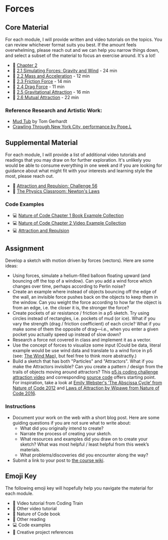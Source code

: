 # Forces

## Core Material

For each module, I will provide written and video tutorials on the topics. You can review whichever format suits you best. If the amount feels overwhelming, please reach out and we can help you narrow things down, and select a subset of the material to focus an exercise around. It's a lot!

- 📗 [Chapter 2](https://nature-of-code-2nd-edition.netlify.app/force/)
- 🚂 [2.1 Simulating Forces: Gravity and Wind](https://youtu.be/Uibl0UE4VH8?list=PLRqwX-V7Uu6ZV4yEcW3uDwOgGXKUUsPOM) - 24 min
- 🚂 [2.2 Mass and Acceleration](https://youtu.be/L7CECWLdTmo?list=PLRqwX-V7Uu6ZV4yEcW3uDwOgGXKUUsPOM) - 12 min
- 🚂 [2.3 Friction Force](https://youtu.be/WBdhAuWS6X8?list=PLRqwX-V7Uu6ZV4yEcW3uDwOgGXKUUsPOM) - 14 min
- 🚂 [2.4 Drag Force](https://youtu.be/DxFDgOYEoy8?list=PLRqwX-V7Uu6ZV4yEcW3uDwOgGXKUUsPOM) - 11 min
- 🚂 [2.5 Gravitational Attraction](https://youtu.be/EpgB3cNhKPM?list=PLRqwX-V7Uu6ZV4yEcW3uDwOgGXKUUsPOM) - 16 min
- 🚂 [2.6 Mutual Attraction](https://youtu.be/GjbKsOkN1Oc?list=PLRqwX-V7Uu6ZV4yEcW3uDwOgGXKUUsPOM) - 22 min

### Reference Research and Artistic Work:

- [Mud Tub](http://tomgerhardt.com/mudtub/) by Tom Gerhardt
- [Crawling Through New York City, performance by Pope.L](https://www.newyorker.com/culture/culture-desk/crawling-through-new-york-city-with-the-artist-pope-l)

## Supplemental Material

For each module, I will provide a list of additional video tutorials and readings that you may draw on for further exploration. It's unlikely you would be able to consume everything in one week and if you are looking for guidance about what might fit with your interests and learning style the most, please reach out.

- 🚂 [Attraction and Repulsion: Challenge 56](https://thecodingtrain.com/challenges/56-attraction-and-repulsion-forces)
- 📕 [The Physics Classroom: Newton's Laws](https://www.physicsclassroom.com/Physics-Tutorial/Newton-s-Laws)

### Code Examples

- 💻 [Nature of Code Chapter 1 Book Example Collection](https://editor.p5js.org/natureofcode/collections/peF4UyTtK)
- 💻 [Nature of Code Chapter 2 Video Example Collection](https://editor.p5js.org/codingtrain/collections/ERtrjMQWe)
- 💻 [Attraction and Repulsion](https://editor.p5js.org/codingtrain/sketches/6WL2O4vq0)

## Assignment

Develop a sketch with motion driven by forces (vectors). Here are some ideas:

- Using forces, simulate a helium-filled balloon floating upward (and bouncing off the top of a window). Can you add a wind force which changes over time, perhaps according to Perlin noise?
- Create an example where instead of objects bouncing off the edge of the wall, an invisible force pushes back on the objects to keep them in the window. Can you weight the force according to how far the object is from an edge, i.e. the closer it is, the stronger the force?
- Create pockets of air resistance / friction in a p5 sketch. Try using circles instead of rectangles, i.e. pockets of mud (or ice). What if you vary the strength (drag / friction coefficient) of each circle? What if you make some of them the opposite of drag—i.e., when you enter a given pocket you actually speed up instead of slow down?
- Research a force not covered in class and implement it as a vector.
- Use the concept of forces to visualize some input (Could be data, literal example would be use wind data and translate to a wind force in p5 (see: [The Wind Map](http://hint.fm/wind/)), but feel free to think more abstractly.)
- Build a sketch that has both "Particles" and "Attractors". What if you make the Attractors invisible? Can you create a pattern / design from the trails of objects moving around attractors? This [p5.js coding challenge attraction video](https://thecodingtrain.com/CodingChallenges/056-attraction-repulsion.html) and corresponding [source code](https://editor.p5js.org/codingtrain/full/6WL2O4vq0) offers starting point. For inspiration, take a look at [Emily Webster's ‘The Abscissa Cycle’ from Nature of Code 2012](http://emilywebster.com/abscissa/) and [Laws of Attraction by Wipawe from Nature of Code 2016](https://wipaweeeeee.github.io/creativeCoding/lawsOfAttraction/index.html).

### Instructions

- Document your work on the web with a short blog post. Here are some guiding questions if you are not sure what to write about:
  - What did you originally intend to create?
  - Narrate the process of creating your sketch.
  - What resources and examples did you draw on to create your sketch? What was most helpful / least helpful from this week’s materials.
  - What problems/discoveries did you encounter along the way?
- Submit a link to your post to [the course wiki](https://github.com/nature-of-code/noc-syllabus-S23/wiki).

## Emoji Key

The following emoji key will hopefully help you navigate the material for each module.

- 🚂 Video tutorial from Coding Train
- 🎥 Other video tutorial
- 📗 Nature of Code book
- 📕 Other reading
- 💻 Code examples
- 🎨 Creative project references
